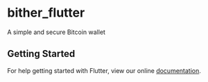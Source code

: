 # bither_flutter

A simple and secure Bitcoin wallet

## Getting Started

For help getting started with Flutter, view our online
[documentation](https://flutter.io/).

